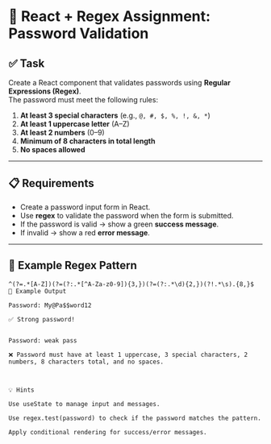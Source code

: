 # 🧠 React + Regex Assignment: Password Validation

## ✅ Task

Create a React component that validates passwords using **Regular Expressions (Regex)**.  
The password must meet the following rules:

1. **At least 3 special characters** (e.g., `@, #, $, %, !, &, *`)  
2. **At least 1 uppercase letter** (A–Z)  
3. **At least 2 numbers** (0–9)  
4. **Minimum of 8 characters in total length**  
5. **No spaces allowed**  

---

## 📋 Requirements

- Create a password input form in React.  
- Use **regex** to validate the password when the form is submitted.  
- If the password is valid → show a green **success message**.  
- If invalid → show a red **error message**.  

---

## 🔎 Example Regex Pattern

```regex
^(?=.*[A-Z])(?=(?:.*[^A-Za-z0-9]){3,})(?=(?:.*\d){2,})(?!.*\s).{8,}$
🧪 Example Output

Password: My@Pa$$word12

✅ Strong password!


Password: weak pass

❌ Password must have at least 1 uppercase, 3 special characters, 2 numbers, 8 characters total, and no spaces.



💡 Hints

Use useState to manage input and messages.

Use regex.test(password) to check if the password matches the pattern.

Apply conditional rendering for success/error messages.